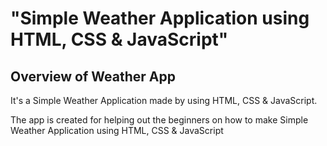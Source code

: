 # "Simple Weather Application using HTML, CSS &amp; JavaScript"

## Overview of Weather App

It's a  Simple Weather Application made by using HTML, CSS &amp; JavaScript.

The app is created for helping out the beginners on how to make Simple Weather Application using HTML, CSS &amp; JavaScript


